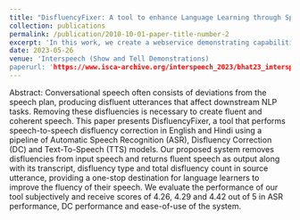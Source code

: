 ```yaml
---
title: "DisfluencyFixer: A tool to enhance Language Learning through Speech To Speech Disfluency Correction"
collection: publications
permalink: /publication/2010-10-01-paper-title-number-2
excerpt: 'In this work, we create a webservice demonstrating capabilities of speech to speech disfluency correction. Given a disfluent speech utterance in English or Hindi, the model first transcribes the speech using a powerful Speech To Text system. The transcribed text is cleaned using our SOTA disfluency correction models followed by speech synthesis.'
date: 2023-05-26
venue: 'Interspeech (Show and Tell Demonstrations)
paperurl: 'https://www.isca-archive.org/interspeech_2023/bhat23_interspeech.pdf'
---
```


Abstract: Conversational speech often consists of deviations from the speech plan, producing disfluent utterances that affect downstream NLP tasks. Removing these disfluencies is necessary to create fluent and coherent speech. This paper presents DisfluencyFixer, a tool that performs speech-to-speech disfluency correction in English and Hindi using a pipeline of Automatic Speech Recognition (ASR), Disfluency Correction (DC) and Text-To-Speech (TTS) models. Our proposed system removes disfluencies from input speech and returns fluent speech as output along with its transcript, disfluency type and total disfluency count in source utterance, providing a one-stop destination for language learners to improve the fluency of their speech. We evaluate the performance of our tool subjectively and receive scores of 4.26, 4.29 and 4.42 out of 5 in ASR performance, DC performance and ease-of-use of the system. 
